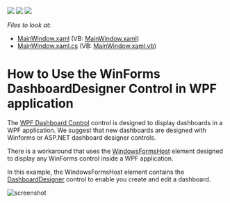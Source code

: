 <!-- default badges list -->
![](https://img.shields.io/endpoint?url=https://codecentral.devexpress.com/api/v1/VersionRange/128581169/18.2.3%2B)
[![](https://img.shields.io/badge/Open_in_DevExpress_Support_Center-FF7200?style=flat-square&logo=DevExpress&logoColor=white)](https://supportcenter.devexpress.com/ticket/details/T408053)
[![](https://img.shields.io/badge/📖_How_to_use_DevExpress_Examples-e9f6fc?style=flat-square)](https://docs.devexpress.com/GeneralInformation/403183)
<!-- default badges end -->
<!-- default file list -->
*Files to look at*:

* [MainWindow.xaml](./CS/WpfDashboardHost/MainWindow.xaml) (VB: [MainWindow.xaml](./VB/WpfDashboardHost/MainWindow.xaml))
* [MainWindow.xaml.cs](./CS/WpfDashboardHost/MainWindow.xaml.cs) (VB: [MainWindow.xaml.vb](./VB/WpfDashboardHost/MainWindow.xaml.vb))
<!-- default file list end -->
# How to Use the WinForms DashboardDesigner Control in WPF application

The [WPF Dashboard Control](https://docs.devexpress.com/Dashboard/119813) control is designed to display dashboards in a WPF application. We suggest that new dashboards are designed with Winforms or ASP.NET dashboard designer controls.

There is a workaround that uses the [WindowsFormsHost](https://docs.microsoft.com/en-us/dotnet/api/system.windows.forms.integration.windowsformshost) element designed to display any WinForms control inside a WPF application. 

In this example, the WindowsFormsHost element contains the [DashboardDesigner](https://docs.devexpress.com/Dashboard/DevExpress.DashboardWin.DashboardDesigner) control to enable you create and edit a dashboard.

![screenshot](/images/screenshot.png)
